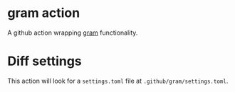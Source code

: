 # gram action
A github action wrapping [gram](https://github.com/wayofthepie/gram-cli) functionality.

# Diff settings
This action will look for a `settings.toml` file at `.github/gram/settings.toml`.

